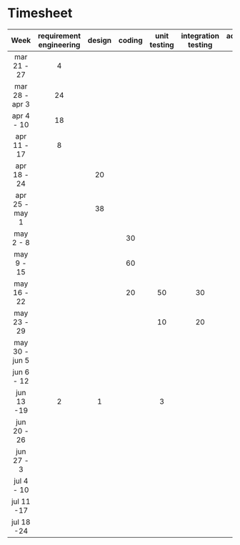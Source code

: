 # Timesheet

<!-- Report in this table the effort (in person hours) spent per week, per activity, per team. 
[One person hour is the effort of one person working one hour.
Two person hours is the effort of one person working 2 hours, or 2 persons woring one hour. And so on.]
You have to sum the working hours of each component of the team.
Count only effort spent on EZWh (so do not count effort spent in virtual labs, studying, lessons)

These figures will not be used to evaluate neither the project nor the team, they are meant as practical application of basic project management. -->

| Week | requirement engineering | design | coding | unit testing | integration testing | acceptance testing | management | git maven |
|:-----------:|:--------:|:-----------:|:-----------:|:----------:|:------------:|:---------------:|:-------------:|:--------------:|
| mar 21 - 27 | 4 | | | | | | | |
| mar 28 - apr 3 | 24 | | | | | | | |
| apr 4 - 10 | 18 | | | | | | | |
| apr 11 - 17| 8 | | | | | | | | 
| apr 18 - 24| | 20 | | | | | | | 
| apr 25 - may 1 | | 38 | | | | | | | 
| may 2 - 8  | | | 30| | | | | | 
| may 9 - 15| | | 60 | | | | | | 
| may 16 - 22| | |20 | 50| 30 || | | 
| may 23 - 29| | | |10 | 20 | | | | 
| may 30 - jun 5 | | | | | | 15 | | | 
| jun 6 - 12 | | | | | | 10 | | | 
| jun 13 -19 | 2 | 1| | 3| | | | | 
| jun 20 - 26 | | | | | | | | | 
| jun 27 - 3 | | | | | | | | | 
| jul 4 - 10 | | | | | | | | | 
| jul 11 -17 | | | | | | | | |
| jul 18 -24 | | | | | | | | |
